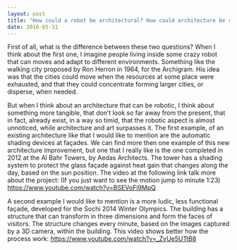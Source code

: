 ```yaml
---
layout: post
title: "How could a robot be architectural? How could architecture be robotic?"
date: 2016-05-31
---
```


First of all, what is the difference between these two questions? When I think about the first one, I imagine people living inside some crazy robot that can moves and adapt to different environments. Something like the walking city proposed by Ron Herron in 1964, for the Archigram. His idea was that the cities could move when the resources at some place were exhausted, and that they could concentrate forming larger cities, or disperse, when needed.

But when I think about an architecture that can be robotic, I think about something more tangible, that don’t look so far away from the present, that in fact, already exist, in a way so timid, that the robotic aspect is almost unnoticed, while architecture and art surpasses it. The first example, of an existing architecture like that I would like to mention are the automatic shading devices at façades. We can find more then one example of this new architecture improvement, but one that I really like is the one completed in 2012 at the Al Bahr Towers, by Aedas Architects. The tower has a shading system to protect the glass façade against heat gain that changes along the day, based on the sun position. The video at the following link talk more about the project: (If you just want to see the motion jump to minute 1:23) 
<a href="#">https://www.youtube.com/watch?v=BSEVoFi9MpQ</a></li>

A second example I would like to mention is a more ludic, less functional façade, developed for the Sochi 2014 Winter Olympics. The building has a structure that can transform in three dimensions and form the faces of visitors. The structure changes every minute, based on the images captured by a 3D camera, within the building. This video shows better how the process work:
<a href="https://www.youtube.com/watch?v=_ZvUe5UTtB8">https://www.youtube.com/watch?v=_ZvUe5UTtB8</a>


